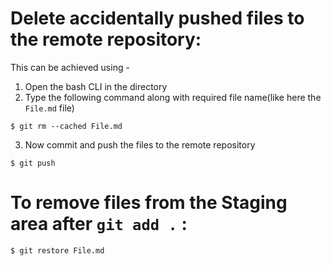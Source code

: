 # Delete accidentally pushed files to the remote repository:
This can be achieved using -

1. Open the bash CLI in the directory
2. Type the following command along with required file name(like here the `File.md` file)
```
$ git rm --cached File.md
```
3. Now commit and push the files to the remote repository
```
$ git push
```

# To remove files from the Staging area after `git add .` :
```
$ git restore File.md
```
